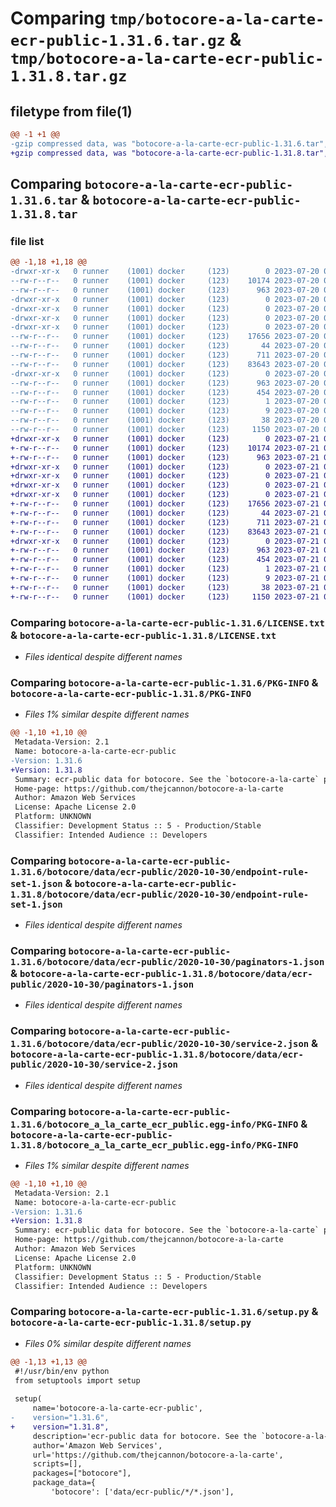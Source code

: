 # Comparing `tmp/botocore-a-la-carte-ecr-public-1.31.6.tar.gz` & `tmp/botocore-a-la-carte-ecr-public-1.31.8.tar.gz`

## filetype from file(1)

```diff
@@ -1 +1 @@
-gzip compressed data, was "botocore-a-la-carte-ecr-public-1.31.6.tar", last modified: Thu Jul 20 01:20:19 2023, max compression
+gzip compressed data, was "botocore-a-la-carte-ecr-public-1.31.8.tar", last modified: Fri Jul 21 01:21:28 2023, max compression
```

## Comparing `botocore-a-la-carte-ecr-public-1.31.6.tar` & `botocore-a-la-carte-ecr-public-1.31.8.tar`

### file list

```diff
@@ -1,18 +1,18 @@
-drwxr-xr-x   0 runner    (1001) docker     (123)        0 2023-07-20 01:20:19.110671 botocore-a-la-carte-ecr-public-1.31.6/
--rw-r--r--   0 runner    (1001) docker     (123)    10174 2023-07-20 01:20:18.000000 botocore-a-la-carte-ecr-public-1.31.6/LICENSE.txt
--rw-r--r--   0 runner    (1001) docker     (123)      963 2023-07-20 01:20:19.110671 botocore-a-la-carte-ecr-public-1.31.6/PKG-INFO
-drwxr-xr-x   0 runner    (1001) docker     (123)        0 2023-07-20 01:20:19.110671 botocore-a-la-carte-ecr-public-1.31.6/botocore/
-drwxr-xr-x   0 runner    (1001) docker     (123)        0 2023-07-20 01:20:19.110671 botocore-a-la-carte-ecr-public-1.31.6/botocore/data/
-drwxr-xr-x   0 runner    (1001) docker     (123)        0 2023-07-20 01:20:19.110671 botocore-a-la-carte-ecr-public-1.31.6/botocore/data/ecr-public/
-drwxr-xr-x   0 runner    (1001) docker     (123)        0 2023-07-20 01:20:19.110671 botocore-a-la-carte-ecr-public-1.31.6/botocore/data/ecr-public/2020-10-30/
--rw-r--r--   0 runner    (1001) docker     (123)    17656 2023-07-20 01:19:55.000000 botocore-a-la-carte-ecr-public-1.31.6/botocore/data/ecr-public/2020-10-30/endpoint-rule-set-1.json
--rw-r--r--   0 runner    (1001) docker     (123)       44 2023-07-20 01:19:55.000000 botocore-a-la-carte-ecr-public-1.31.6/botocore/data/ecr-public/2020-10-30/examples-1.json
--rw-r--r--   0 runner    (1001) docker     (123)      711 2023-07-20 01:19:55.000000 botocore-a-la-carte-ecr-public-1.31.6/botocore/data/ecr-public/2020-10-30/paginators-1.json
--rw-r--r--   0 runner    (1001) docker     (123)    83643 2023-07-20 01:19:55.000000 botocore-a-la-carte-ecr-public-1.31.6/botocore/data/ecr-public/2020-10-30/service-2.json
-drwxr-xr-x   0 runner    (1001) docker     (123)        0 2023-07-20 01:20:19.110671 botocore-a-la-carte-ecr-public-1.31.6/botocore_a_la_carte_ecr_public.egg-info/
--rw-r--r--   0 runner    (1001) docker     (123)      963 2023-07-20 01:20:19.000000 botocore-a-la-carte-ecr-public-1.31.6/botocore_a_la_carte_ecr_public.egg-info/PKG-INFO
--rw-r--r--   0 runner    (1001) docker     (123)      454 2023-07-20 01:20:19.000000 botocore-a-la-carte-ecr-public-1.31.6/botocore_a_la_carte_ecr_public.egg-info/SOURCES.txt
--rw-r--r--   0 runner    (1001) docker     (123)        1 2023-07-20 01:20:19.000000 botocore-a-la-carte-ecr-public-1.31.6/botocore_a_la_carte_ecr_public.egg-info/dependency_links.txt
--rw-r--r--   0 runner    (1001) docker     (123)        9 2023-07-20 01:20:19.000000 botocore-a-la-carte-ecr-public-1.31.6/botocore_a_la_carte_ecr_public.egg-info/top_level.txt
--rw-r--r--   0 runner    (1001) docker     (123)       38 2023-07-20 01:20:19.110671 botocore-a-la-carte-ecr-public-1.31.6/setup.cfg
--rw-r--r--   0 runner    (1001) docker     (123)     1150 2023-07-20 01:20:18.000000 botocore-a-la-carte-ecr-public-1.31.6/setup.py
+drwxr-xr-x   0 runner    (1001) docker     (123)        0 2023-07-21 01:21:28.123051 botocore-a-la-carte-ecr-public-1.31.8/
+-rw-r--r--   0 runner    (1001) docker     (123)    10174 2023-07-21 01:21:27.000000 botocore-a-la-carte-ecr-public-1.31.8/LICENSE.txt
+-rw-r--r--   0 runner    (1001) docker     (123)      963 2023-07-21 01:21:28.123051 botocore-a-la-carte-ecr-public-1.31.8/PKG-INFO
+drwxr-xr-x   0 runner    (1001) docker     (123)        0 2023-07-21 01:21:28.123051 botocore-a-la-carte-ecr-public-1.31.8/botocore/
+drwxr-xr-x   0 runner    (1001) docker     (123)        0 2023-07-21 01:21:28.123051 botocore-a-la-carte-ecr-public-1.31.8/botocore/data/
+drwxr-xr-x   0 runner    (1001) docker     (123)        0 2023-07-21 01:21:28.123051 botocore-a-la-carte-ecr-public-1.31.8/botocore/data/ecr-public/
+drwxr-xr-x   0 runner    (1001) docker     (123)        0 2023-07-21 01:21:28.123051 botocore-a-la-carte-ecr-public-1.31.8/botocore/data/ecr-public/2020-10-30/
+-rw-r--r--   0 runner    (1001) docker     (123)    17656 2023-07-21 01:21:06.000000 botocore-a-la-carte-ecr-public-1.31.8/botocore/data/ecr-public/2020-10-30/endpoint-rule-set-1.json
+-rw-r--r--   0 runner    (1001) docker     (123)       44 2023-07-21 01:21:06.000000 botocore-a-la-carte-ecr-public-1.31.8/botocore/data/ecr-public/2020-10-30/examples-1.json
+-rw-r--r--   0 runner    (1001) docker     (123)      711 2023-07-21 01:21:06.000000 botocore-a-la-carte-ecr-public-1.31.8/botocore/data/ecr-public/2020-10-30/paginators-1.json
+-rw-r--r--   0 runner    (1001) docker     (123)    83643 2023-07-21 01:21:06.000000 botocore-a-la-carte-ecr-public-1.31.8/botocore/data/ecr-public/2020-10-30/service-2.json
+drwxr-xr-x   0 runner    (1001) docker     (123)        0 2023-07-21 01:21:28.123051 botocore-a-la-carte-ecr-public-1.31.8/botocore_a_la_carte_ecr_public.egg-info/
+-rw-r--r--   0 runner    (1001) docker     (123)      963 2023-07-21 01:21:28.000000 botocore-a-la-carte-ecr-public-1.31.8/botocore_a_la_carte_ecr_public.egg-info/PKG-INFO
+-rw-r--r--   0 runner    (1001) docker     (123)      454 2023-07-21 01:21:28.000000 botocore-a-la-carte-ecr-public-1.31.8/botocore_a_la_carte_ecr_public.egg-info/SOURCES.txt
+-rw-r--r--   0 runner    (1001) docker     (123)        1 2023-07-21 01:21:28.000000 botocore-a-la-carte-ecr-public-1.31.8/botocore_a_la_carte_ecr_public.egg-info/dependency_links.txt
+-rw-r--r--   0 runner    (1001) docker     (123)        9 2023-07-21 01:21:28.000000 botocore-a-la-carte-ecr-public-1.31.8/botocore_a_la_carte_ecr_public.egg-info/top_level.txt
+-rw-r--r--   0 runner    (1001) docker     (123)       38 2023-07-21 01:21:28.123051 botocore-a-la-carte-ecr-public-1.31.8/setup.cfg
+-rw-r--r--   0 runner    (1001) docker     (123)     1150 2023-07-21 01:21:27.000000 botocore-a-la-carte-ecr-public-1.31.8/setup.py
```

### Comparing `botocore-a-la-carte-ecr-public-1.31.6/LICENSE.txt` & `botocore-a-la-carte-ecr-public-1.31.8/LICENSE.txt`

 * *Files identical despite different names*

### Comparing `botocore-a-la-carte-ecr-public-1.31.6/PKG-INFO` & `botocore-a-la-carte-ecr-public-1.31.8/PKG-INFO`

 * *Files 1% similar despite different names*

```diff
@@ -1,10 +1,10 @@
 Metadata-Version: 2.1
 Name: botocore-a-la-carte-ecr-public
-Version: 1.31.6
+Version: 1.31.8
 Summary: ecr-public data for botocore. See the `botocore-a-la-carte` package for more info.
 Home-page: https://github.com/thejcannon/botocore-a-la-carte
 Author: Amazon Web Services
 License: Apache License 2.0
 Platform: UNKNOWN
 Classifier: Development Status :: 5 - Production/Stable
 Classifier: Intended Audience :: Developers
```

### Comparing `botocore-a-la-carte-ecr-public-1.31.6/botocore/data/ecr-public/2020-10-30/endpoint-rule-set-1.json` & `botocore-a-la-carte-ecr-public-1.31.8/botocore/data/ecr-public/2020-10-30/endpoint-rule-set-1.json`

 * *Files identical despite different names*

### Comparing `botocore-a-la-carte-ecr-public-1.31.6/botocore/data/ecr-public/2020-10-30/paginators-1.json` & `botocore-a-la-carte-ecr-public-1.31.8/botocore/data/ecr-public/2020-10-30/paginators-1.json`

 * *Files identical despite different names*

### Comparing `botocore-a-la-carte-ecr-public-1.31.6/botocore/data/ecr-public/2020-10-30/service-2.json` & `botocore-a-la-carte-ecr-public-1.31.8/botocore/data/ecr-public/2020-10-30/service-2.json`

 * *Files identical despite different names*

### Comparing `botocore-a-la-carte-ecr-public-1.31.6/botocore_a_la_carte_ecr_public.egg-info/PKG-INFO` & `botocore-a-la-carte-ecr-public-1.31.8/botocore_a_la_carte_ecr_public.egg-info/PKG-INFO`

 * *Files 1% similar despite different names*

```diff
@@ -1,10 +1,10 @@
 Metadata-Version: 2.1
 Name: botocore-a-la-carte-ecr-public
-Version: 1.31.6
+Version: 1.31.8
 Summary: ecr-public data for botocore. See the `botocore-a-la-carte` package for more info.
 Home-page: https://github.com/thejcannon/botocore-a-la-carte
 Author: Amazon Web Services
 License: Apache License 2.0
 Platform: UNKNOWN
 Classifier: Development Status :: 5 - Production/Stable
 Classifier: Intended Audience :: Developers
```

### Comparing `botocore-a-la-carte-ecr-public-1.31.6/setup.py` & `botocore-a-la-carte-ecr-public-1.31.8/setup.py`

 * *Files 0% similar despite different names*

```diff
@@ -1,13 +1,13 @@
 #!/usr/bin/env python
 from setuptools import setup
 
 setup(
     name='botocore-a-la-carte-ecr-public',
-    version="1.31.6",
+    version="1.31.8",
     description='ecr-public data for botocore. See the `botocore-a-la-carte` package for more info.',
     author='Amazon Web Services',
     url='https://github.com/thejcannon/botocore-a-la-carte',
     scripts=[],
     packages=["botocore"],
     package_data={
         'botocore': ['data/ecr-public/*/*.json'],
```

